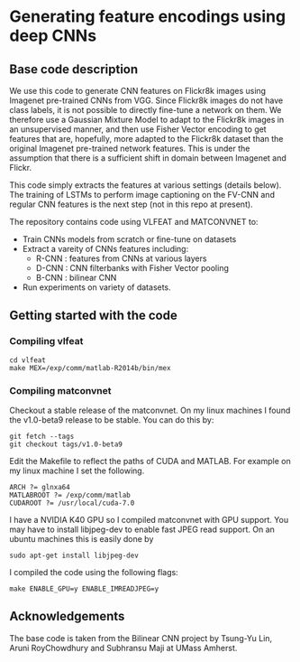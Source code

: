 # Generating feature encodings using deep CNNs

## Base code description

We use this code to generate CNN features on Flickr8k images using Imagenet pre-trained CNNs from VGG.
Since Flickr8k images do not have class labels, it is not possible to directly fine-tune a network on them. 
We therefore use a Gaussian Mixture Model to adapt to the Flickr8k images in an unsupervised manner, and then 
use Fisher Vector encoding to get features that are, hopefully, more adapted to the Flickr8k dataset than the 
original Imagenet pre-trained network features. This is under the assumption that there is a sufficient shift 
in domain between Imagenet and Flickr. 

This code simply extracts the features at various settings (details below). The training of LSTMs to perform 
image captioning on the FV-CNN and regular CNN features is the next step (not in this repo at present).


The repository contains code using VLFEAT and MATCONVNET to:

+ Train CNNs models from scratch or fine-tune on datasets
+ Extract a vareity of CNNs features including:
	+ R-CNN : features from CNNs at various layers
	+ D-CNN : CNN filterbanks with Fisher Vector pooling
	+ B-CNN : bilinear CNN
+ Run experiments on variety of datasets.


## Getting started with the code


### Compiling vlfeat

	cd vlfeat
	make MEX=/exp/comm/matlab-R2014b/bin/mex

### Compiling matconvnet

Checkout a stable release of the matconvnet. On my linux machines I found the v1.0-beta9 release to be stable. You can do this by:

	git fetch --tags
	git checkout tags/v1.0-beta9

Edit the Makefile to reflect the paths of CUDA and MATLAB. For example on my linux machine I set the following. 

	ARCH ?= glnxa64
	MATLABROOT ?= /exp/comm/matlab 
	CUDAROOT ?= /usr/local/cuda-7.0

I have a NVIDIA K40 GPU so I compiled matconvnet with GPU support. You may have to install libjpeg-dev to enable fast JPEG read support. On an ubuntu machines this is easily done by

	sudo apt-get install libjpeg-dev
	
I compiled the code using the following flags:
	
	make ENABLE_GPU=y ENABLE_IMREADJPEG=y
	

## Acknowledgements
The base code is taken from the Bilinear CNN project by Tsung-Yu Lin, Aruni RoyChowdhury and Subhransu Maji at UMass Amherst.






	


